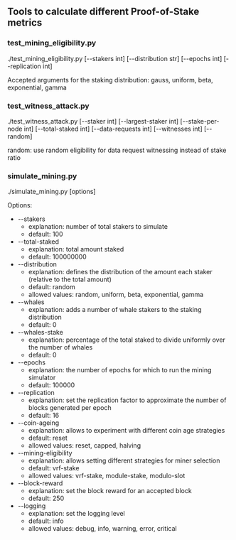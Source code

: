 ## Tools to calculate different Proof-of-Stake metrics

### test_mining_eligibility.py
./test_mining_eligibility.py [--stakers int] [--distribution str] [--epochs int] [--replication int]

Accepted arguments for the staking distribution: gauss, uniform, beta, exponential, gamma

### test_witness_attack.py

./test_witness_attack.py [--staker int] [--largest-staker int] [--stake-per-node int] [--total-staked int] [--data-requests int] [--witnesses int] [--random]

random: use random eligibility for data request witnessing instead of stake ratio

### simulate_mining.py
./simulate_mining.py [options]

Options:

- --stakers
    - explanation: number of total stakers to simulate
    - default: 100
- --total-staked
    - explanation: total amount staked
    - default: 100000000
- --distribution
    - explanation: defines the distribution of the amount each staker (relative to the total amount)
    - default: random
    - allowed values: random, uniform, beta, exponential, gamma
- --whales
    - explanation: adds a number of whale stakers to the staking distribution
    - default: 0
- --whales-stake
    - explanation: percentage of the total staked to divide uniformly over the number of whales
    - default: 0
- --epochs
    - explanation: the number of epochs for which to run the mining simulator
    - default: 100000
- --replication
    - explanation: set the replication factor to approximate the number of blocks generated per epoch
    - default: 16
- --coin-ageing
    - explanation: allows to experiment with different coin age strategies
    - default: reset
    - allowed values: reset, capped, halving
- --mining-eligibility
    - explanation: allows setting different strategies for miner selection
    - default: vrf-stake
    - allowed values: vrf-stake, module-stake, modulo-slot
- --block-reward
    - explanation: set the block reward for an accepted block
    - default: 250
- --logging
    - explanation: set the logging level
    - default: info
    - allowed values: debug, info, warning, error, critical
